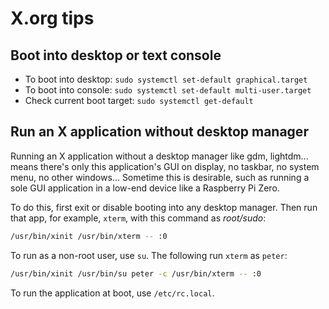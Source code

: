 # X.org tips

## Boot into desktop or text console
- To boot into desktop: `sudo systemctl set-default graphical.target`
- To boot into console: `sudo systemctl set-default multi-user.target`
- Check current boot target: `sudo systemctl get-default`

## Run an X application without desktop manager
Running an X application without a desktop manager like gdm, lightdm... means there's only this application's GUI on display, no taskbar, no system menu, no other windows... Sometime this is desirable, such as running a sole GUI application in a low-end device like a Raspberry Pi Zero.

To do this, first exit or disable booting into any desktop manager. Then run that app, for example, `xterm`, with this command as *root/sudo*:
```sh
/usr/bin/xinit /usr/bin/xterm -- :0
```
To run as a non-root user, use `su`. The following run `xterm` as `peter`:
```sh
/usr/bin/xinit /usr/bin/su peter -c /usr/bin/xterm -- :0
```
To run the application at boot, use `/etc/rc.local`.

